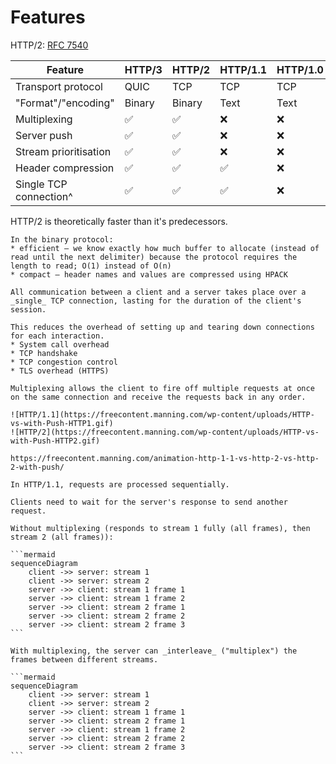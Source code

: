 # Features

HTTP/2: [RFC 7540](https://tools.ietf.org/html/rfc7540)

| Feature                | HTTP/3 | HTTP/2 | HTTP/1.1 | HTTP/1.0 |
| ---------------------- | ------ | ------ | -------- | -------- |
| Transport protocol     | QUIC   | TCP    | TCP      | TCP      |
| "Format"/"encoding"    | Binary | Binary | Text     | Text     |
| Multiplexing           | ✅     | ✅     | ❌       | ❌       |
| Server push            | ✅     | ✅     | ❌       | ❌       |
| Stream prioritisation  | ✅     | ✅     | ❌       | ❌       |
| Header compression     | ✅     | ✅     | ✅       | ❌       |
| Single TCP connection^ | ✅     | ✅     | ✅       | ❌       |

HTTP/2 is theoretically faster than it's predecessors.

```admonish faq title="Binary format"
In the binary protocol:
* efficient — we know exactly how much buffer to allocate (instead of read until the next delimiter) because the protocol requires the length to read; O(1) instead of O(n)
* compact — header names and values are compressed using HPACK
```

```admonish faq title="Single TCP connection"
All communication between a client and a server takes place over a _single_ TCP connection, lasting for the duration of the client's session.

This reduces the overhead of setting up and tearing down connections for each interaction.
* System call overhead
* TCP handshake
* TCP congestion control
* TLS overhead (HTTPS)
```

~~~admonish faq title="Multiplexing"
Multiplexing allows the client to fire off multiple requests at once on the same connection and receive the requests back in any order.

![HTTP/1.1](https://freecontent.manning.com/wp-content/uploads/HTTP-vs-with-Push-HTTP1.gif)
![HTTP/2](https://freecontent.manning.com/wp-content/uploads/HTTP-vs-with-Push-HTTP2.gif)

https://freecontent.manning.com/animation-http-1-1-vs-http-2-vs-http-2-with-push/

In HTTP/1.1, requests are processed sequentially.

Clients need to wait for the server's response to send another request.

Without multiplexing (responds to stream 1 fully (all frames), then stream 2 (all frames)):

```mermaid
sequenceDiagram
    client ->> server: stream 1
    client ->> server: stream 2
    server ->> client: stream 1 frame 1
    server ->> client: stream 1 frame 2
    server ->> client: stream 2 frame 1
    server ->> client: stream 2 frame 2
    server ->> client: stream 2 frame 3
```

With multiplexing, the server can _interleave_ ("multiplex") the frames between different streams.

```mermaid
sequenceDiagram
    client ->> server: stream 1
    client ->> server: stream 2
    server ->> client: stream 1 frame 1
    server ->> client: stream 2 frame 1
    server ->> client: stream 1 frame 2
    server ->> client: stream 2 frame 2
    server ->> client: stream 2 frame 3
```
~~~
